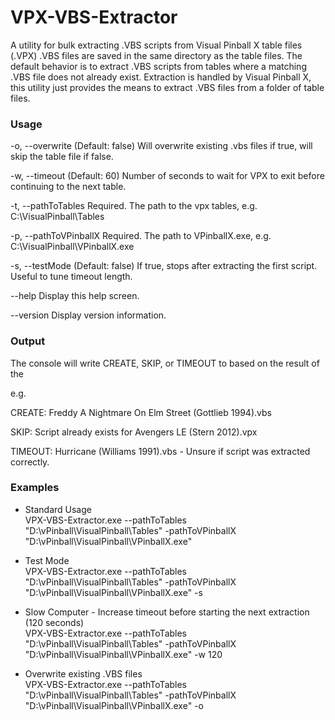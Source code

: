 ﻿

# VPX-VBS-Extractor
A utility for bulk extracting .VBS scripts from Visual Pinball X table files (.VPX)
.VBS files are saved in the same directory as the table files. The default behavior is to extract .VBS scripts from tables where a matching .VBS file does not already exist. Extraction is handled by Visual Pinball X, this utility just provides the means to extract .VBS files from a folder of table files.

### Usage
-o, --overwrite          (Default: false) Will overwrite existing .vbs files if true, will skip the table file if
                           false.

  -w, --timeout            (Default: 60) Number of seconds to wait for VPX to exit before continuing to the next table.

  -t, --pathToTables       Required. The path to the vpx tables, e.g. C:\VisualPinball\Tables

  -p, --pathToVPinballX    Required. The path to VPinballX.exe, e.g. C:\VisualPinball\VPinballX.exe

  -s, --testMode           (Default: false) If true, stops after extracting the first script. Useful to tune timeout
                           length.

  --help                   Display this help screen.

  --version                Display version information.
  
### Output
The console will write CREATE, SKIP, or TIMEOUT to based on the result of the 

e.g.

CREATE: Freddy A Nightmare On Elm Street (Gottlieb 1994).vbs

SKIP: Script already exists for Avengers LE (Stern 2012).vpx

TIMEOUT: Hurricane (Williams 1991).vbs - Unsure if script was extracted correctly.

### Examples

 - Standard Usage  
VPX-VBS-Extractor.exe --pathToTables "D:\vPinball\VisualPinball\Tables" -pathToVPinballX "D:\vPinball\VisualPinball\VPinballX.exe" 

 - Test Mode  
 VPX-VBS-Extractor.exe --pathToTables "D:\vPinball\VisualPinball\Tables" -pathToVPinballX "D:\vPinball\VisualPinball\VPinballX.exe" -s
 
 - Slow Computer - Increase timeout before starting the next extraction (120 seconds)  
 VPX-VBS-Extractor.exe --pathToTables "D:\vPinball\VisualPinball\Tables" -pathToVPinballX "D:\vPinball\VisualPinball\VPinballX.exe" -w 120
 
 - Overwrite existing .VBS files  
  VPX-VBS-Extractor.exe --pathToTables "D:\vPinball\VisualPinball\Tables" -pathToVPinballX "D:\vPinball\VisualPinball\VPinballX.exe" -o
